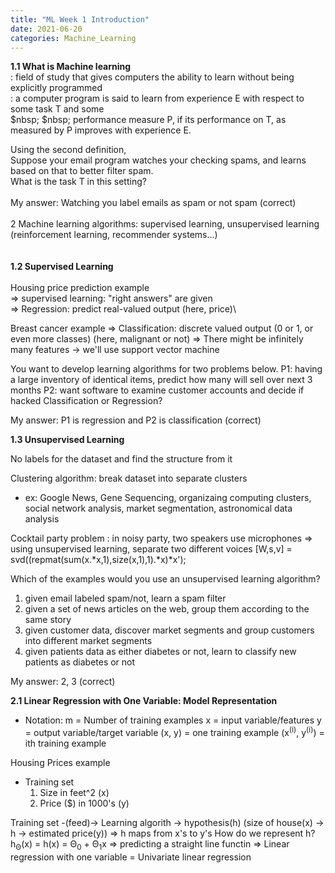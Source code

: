 ```yaml
---
title: "ML Week 1 Introduction"
date: 2021-06-20
categories: Machine_Learning
---
```

**1.1 What is Machine learning**\
: field of study that gives computers the ability to learn without being explicitly programmed\
: a computer program is said to learn from experience E with respect to some task T and some\
$nbsp; $nbsp; performance measure P, if its performance on T, as measured by P improves with experience E.

Using the second definition,\
Suppose your email program watches your checking spams, and learns based on that to better filter spam.\
What is the task T in this setting?\
\
My answer: Watching you label emails as spam or not spam (correct)\
\
2 Machine learning algorithms: supervised learning, unsupervised learning\
                               (reinforcement learning, recommender systems...)\
\
\
**1.2 Supervised Learning**\
\
Housing price prediction example\
=> supervised learning: "right answers" are given\
=> Regression: predict real-valued output (here, price)\

Breast cancer example
=> Classification: discrete valued output (0 or 1, or even more classes) (here, malignant or not)
=> There might be infinitely many features -> we'll use support vector machine

You want to develop learning algorithms for two problems below.
P1: having a large inventory of identical items, predict how many will sell over next 3 months
P2: want software to examine customer accounts and decide if hacked
Classification or Regression?

My answer: P1 is regression and P2 is classification (correct)


**1.3 Unsupervised Learning**

No labels for the dataset and find the structure from it

Clustering algorithm: break dataset into separate clusters
* ex: Google News, Gene Sequencing, organizaing computing clusters, social network analysis,
      market segmentation, astronomical data analysis
      
Cocktail party problem
: in noisy party, two speakers use microphones
=> using unsupervised learning, separate two different voices
[W,s,v] = svd((repmat(sum(x.*x,1),size(x,1),1).*x)*x');

Which of the examples would you use an unsupervised learning algorithm?
1) given email labeled spam/not, learn a spam filter
2) given a set of news articles on the web, group them according to the same story
3) given customer data, discover market segments and group customers into different market segments
4) given patients data as either diabetes or not, learn to classify new patients as diabetes or not

My answer: 2, 3 (correct)


**2.1 Linear Regression with One Variable: Model Representation**

* Notation:
  m = Number of training examples
  x = input variable/features
  y = output variable/target variable
  (x, y) = one training example
  (x<sup>(i)</sup>, y<sup>(i)</sup>) = ith training example

Housing Prices example
- Training set
  1) Size in feet^2 (x)
  2) Price ($) in 1000's (y)

Training set -(feed)-> Learning algorith -> hypothesis(h)
                                          (size of house(x) -> h -> estimated price(y))
                                            => h maps from x's to y's
                                            How do we represent h?
                                            h<sub>Θ</sub>(x) = h(x) = Θ<sub>0</sub> + Θ<sub>1</sub>x
                                            => predicting a straight line functin
                                            => Linear regression with one variable
                                                = Univariate linear regression





